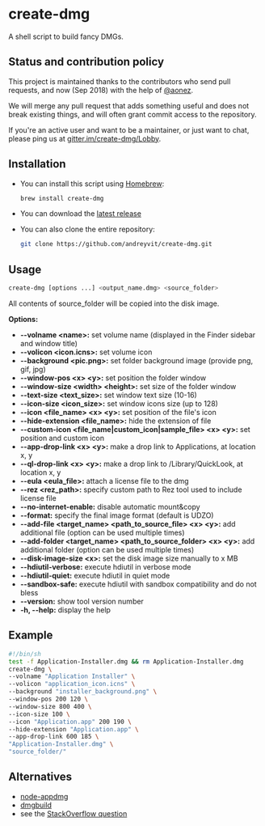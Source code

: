 create-dmg
==========

A shell script to build fancy DMGs.


Status and contribution policy
------------------------------

This project is maintained thanks to the contributors who send pull requests, and now (Sep 2018) with the help of [@aonez](https://github.com/aonez).

We will merge any pull request that adds something useful and does not break existing things, and will often grant commit access to the repository.

If you're an active user and want to be a maintainer, or just want to chat, please ping us at [gitter.im/create-dmg/Lobby](https://gitter.im/create-dmg/Lobby).


Installation
------------

- You can install this script using [Homebrew](https://brew.sh):

  ```sh
  brew install create-dmg
  ```

- You can download the [latest release](https://github.com/andreyvit/create-dmg/releases/latest)

- You can also clone the entire repository:

  ```sh
  git clone https://github.com/andreyvit/create-dmg.git
  ```

Usage
-----

```sh
create-dmg [options ...] <output_name.dmg> <source_folder>
```

All contents of source\_folder will be copied into the disk image.

**Options:**

*   **--volname \<name\>:** set volume name (displayed in the Finder sidebar and window title)
*   **--volicon \<icon.icns\>:** set volume icon
*   **--background \<pic.png\>:** set folder background image (provide png, gif, jpg)
*   **--window-pos \<x\> \<y\>:** set position the folder window
*   **--window-size \<width\> \<height\>:** set size of the folder window
*   **--text-size \<text_size\>:** set window text size (10-16)
*   **--icon-size \<icon_size\>:** set window icons size (up to 128)
*   **--icon \<file_name\> \<x\> \<y\>:** set position of the file's icon
*   **--hide-extension \<file_name\>:** hide the extension of file
*   **--custom-icon \<file_name|custom_icon|sample_file\> \<x\> \<y\>:** set position and custom icon
*   **--app-drop-link \<x\> \<y\>:** make a drop link to Applications, at location x, y
*   **--ql-drop-link \<x\> \<y\>:** make a drop link to /Library/QuickLook, at location x, y
*   **--eula \<eula_file\>:** attach a license file to the dmg
*   **--rez \<rez_path\>:** specify custom path to Rez tool used to include license file
*   **--no-internet-enable:** disable automatic mount&copy
*   **--format:** specify the final image format (default is UDZO)
*   **--add-file \<target_name\> \<path_to_source_file\> \<x\> \<y\>:** add additional file (option can be used multiple times)
*   **--add-folder \<target_name\> \<path_to_source_folder\> \<x\> \<y\>:** add additional folder (option can be used multiple times)
*   **--disk-image-size \<x\>:** set the disk image size manually to x MB
*   **--hdiutil-verbose:** execute hdiutil in verbose mode
*   **--hdiutil-quiet:** execute hdiutil in quiet mode
*   **--sandbox-safe:** execute hdiutil with sandbox compatibility and do not bless
*   **--version:** show tool version number
*   **-h, --help:** display the help


Example
-------

```sh
#!/bin/sh
test -f Application-Installer.dmg && rm Application-Installer.dmg
create-dmg \
--volname "Application Installer" \
--volicon "application_icon.icns" \
--background "installer_background.png" \
--window-pos 200 120 \
--window-size 800 400 \
--icon-size 100 \
--icon "Application.app" 200 190 \
--hide-extension "Application.app" \
--app-drop-link 600 185 \
"Application-Installer.dmg" \
"source_folder/"
```

Alternatives
------------

* [node-appdmg](https://github.com/LinusU/node-appdmg)
* [dmgbuild](https://pypi.python.org/pypi/dmgbuild)
* see the [StackOverflow question](http://stackoverflow.com/questions/96882/how-do-i-create-a-nice-looking-dmg-for-mac-os-x-using-command-line-tools)
